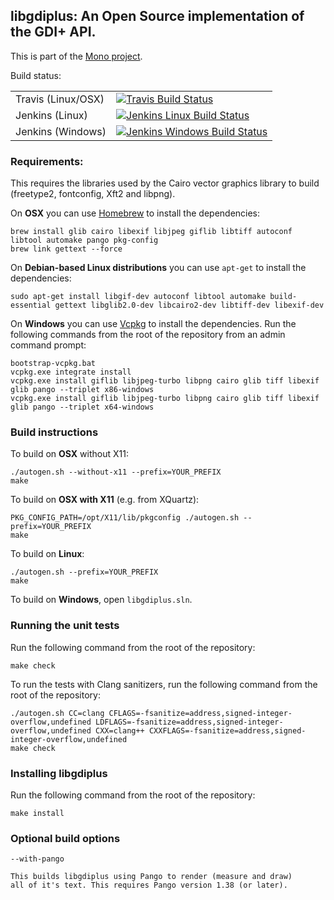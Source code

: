 ## libgdiplus: An Open Source implementation of the GDI+ API.

This is part of the [Mono project](http://www.mono-project.com/).

Build status:

|    |   |
|----|---|
| Travis (Linux/OSX) | [![Travis Build Status](https://travis-ci.org/mono/libgdiplus.svg?branch=master)](https://travis-ci.org/mono/libgdiplus)|
| Jenkins (Linux)    | [![Jenkins Linux Build Status](https://jenkins.mono-project.com/job/test-libgdiplus-mainline/badge/icon)](https://jenkins.mono-project.com/job/test-libgdiplus-mainline) |
| Jenkins (Windows)  | [![Jenkins Windows Build Status](https://jenkins.mono-project.com/job/test-libgdiplus-mainline-windows/badge/icon)](https://jenkins.mono-project.com/job/test-libgdiplus-mainline-windows) |

### Requirements:

This requires the libraries used by the Cairo vector graphics library to build (freetype2, fontconfig, Xft2 and libpng).

On **OSX** you can use [Homebrew](https://brew.sh/) to install the dependencies:

	brew install glib cairo libexif libjpeg giflib libtiff autoconf libtool automake pango pkg-config
	brew link gettext --force

On **Debian-based Linux distributions** you can use `apt-get` to install the dependencies:

	sudo apt-get install libgif-dev autoconf libtool automake build-essential gettext libglib2.0-dev libcairo2-dev libtiff-dev libexif-dev

On **Windows** you can use [Vcpkg](https://github.com/Microsoft/vcpkg) to install the dependencies. Run the following commands from the root of the repository from an admin command prompt:

	bootstrap-vcpkg.bat
	vcpkg.exe integrate install
	vcpkg.exe install giflib libjpeg-turbo libpng cairo glib tiff libexif glib pango --triplet x86-windows
	vcpkg.exe install giflib libjpeg-turbo libpng cairo glib tiff libexif glib pango --triplet x64-windows

### Build instructions

To build on **OSX** without X11:

	./autogen.sh --without-x11 --prefix=YOUR_PREFIX
	make

To build on **OSX with X11** (e.g. from XQuartz):

	PKG_CONFIG_PATH=/opt/X11/lib/pkgconfig ./autogen.sh --prefix=YOUR_PREFIX
	make

To build on **Linux**:

	./autogen.sh --prefix=YOUR_PREFIX
	make

To build on **Windows**, open `libgdiplus.sln`.

### Running the unit tests

Run the following command from the root of the repository:

	make check

To run the tests with Clang sanitizers, run the following command from the root of the repository:

	./autogen.sh CC=clang CFLAGS=-fsanitize=address,signed-integer-overflow,undefined LDFLAGS=-fsanitize=address,signed-integer-overflow,undefined CXX=clang++ CXXFLAGS=-fsanitize=address,signed-integer-overflow,undefined
	make check

### Installing libgdiplus

Run the following command from the root of the repository:

	make install

### Optional build options

	--with-pango

	This builds libgdiplus using Pango to render (measure and draw) 
	all of it's text. This requires Pango version 1.38 (or later).

